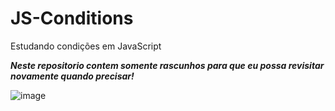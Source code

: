 # JS-Conditions
Estudando condições em JavaScript

***Neste repositorio contem somente rascunhos para que eu possa revisitar novamente quando precisar!***

![image](https://github.com/user-attachments/assets/c689b9c8-6cf3-41cb-9750-d203d5fd9734)
